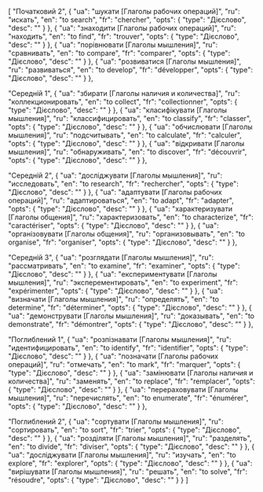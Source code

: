[
  "Початковий 2",
  {
    "ua": "шукати [Глаголы рабочих операций]",
    "ru": "искать",
    "en": "to search",
    "fr": "chercher",
    "opts": {
      "type": "Дієслово",
      "desc": ""
    }
  },
  {
    "ua": "знаходити [Глаголы рабочих операций]",
    "ru": "находить",
    "en": "to find",
    "fr": "trouver",
    "opts": {
      "type": "Дієслово",
      "desc": ""
    }
  },
  {
    "ua": "порівнювати [Глаголы мышления]",
    "ru": "сравнивать",
    "en": "to compare",
    "fr": "comparer",
    "opts": {
      "type": "Дієслово",
      "desc": ""
    }
  },
  {
    "ua": "розвиватися [Глаголы мышления]",
    "ru": "развиваться",
    "en": "to develop",
    "fr": "développer",
    "opts": {
      "type": "Дієслово",
      "desc": ""
    }
  },



  "Середній 1",
  {
    "ua": "збирати [Глаголы наличия и количества]",
    "ru": "коллекционировать",
    "en": "to collect",
    "fr": "collectionner",
    "opts": {
      "type": "Дієслово",
      "desc": ""
    }
  },
  {
    "ua": "класифікувати [Глаголы мышления]",
    "ru": "классифицировать",
    "en": "to classify",
    "fr": "classer",
    "opts": {
      "type": "Дієслово",
      "desc": ""
    }
  },
  {
    "ua": "обчислювати [Глаголы мышления]",
    "ru": "подсчитывать",
    "en": "to calculate",
    "fr": "calculer",
    "opts": {
      "type": "Дієслово",
      "desc": ""
    }
  },
  {
    "ua": "відкривати [Глаголы мышления]",
    "ru": "обнаруживать",
    "en": "to discover",
    "fr": "découvrir",
    "opts": {
      "type": "Дієслово",
      "desc": ""
    }
  },



  "Середній 2",
  {
    "ua": "досліджувати [Глаголы мышления]",
    "ru": "исследовать",
    "en": "to research",
    "fr": "rechercher",
    "opts": {
      "type": "Дієслово",
      "desc": ""
    }
  },
  {
    "ua": "адаптувати [Глаголы рабочих операций]",
    "ru": "адаптироваться",
    "en": "to adapt",
    "fr": "adapter",
    "opts": {
      "type": "Дієслово",
      "desc": ""
    }
  },
  {
    "ua": "характеризувати [Глаголы общения]",
    "ru": "характеризовать",
    "en": "to characterize",
    "fr": "caractériser",
    "opts": {
      "type": "Дієслово",
      "desc": ""
    }
  },
  {
    "ua": "організовувати [Глаголы общения]",
    "ru": "организовывать",
    "en": "to organise",
    "fr": "organiser",
    "opts": {
      "type": "Дієслово",
      "desc": ""
    }
  },



  "Середній 3",
  {
    "ua": "розглядати [Глаголы мышления]",
    "ru": "рассматривать",
    "en": "to examine",
    "fr": "examiner",
    "opts": {
      "type": "Дієслово",
      "desc": ""
    }
  },
  {
    "ua": "експериментувати [Глаголы мышления]",
    "ru": "эксперементировать",
    "en": "to experiment",
    "fr": "expérimenter",
    "opts": {
      "type": "Дієслово",
      "desc": ""
    }
  },
  {
    "ua": "визначати [Глаголы мышления]",
    "ru": "определять",
    "en": "to determine",
    "fr": "déterminer",
    "opts": {
      "type": "Дієслово",
      "desc": ""
    }
  },
  {
    "ua": "демонструвати [Глаголы мышления]",
    "ru": "доказывать",
    "en": "to demonstrate",
    "fr": "démontrer",
    "opts": {
      "type": "Дієслово",
      "desc": ""
    }
  },



  "Поглиблений 1",
  {
    "ua": "розпізнавати [Глаголы мышления]",
    "ru": "идентифицировать",
    "en": "to identify",
    "fr": "identifier",
    "opts": {
      "type": "Дієслово",
      "desc": ""
    }
  },
  {
    "ua": "позначати [Глаголы рабочих операций]",
    "ru": "отмечать",
    "en": "to mark",
    "fr": "marquer",
    "opts": {
      "type": "Дієслово",
      "desc": ""
    }
  },
  {
    "ua": "замінювати [Глаголы наличия и количества]",
    "ru": "заменять",
    "en": "to replace",
    "fr": "remplacer",
    "opts": {
      "type": "Дієслово",
      "desc": ""
    }
  },
  {
    "ua": "перераховувати [Глаголы мышления]",
    "ru": "перечислять",
    "en": "to enumerate",
    "fr": "énumérer",
    "opts": {
      "type": "Дієслово",
      "desc": ""
    }
  },



  "Поглиблений 2",
  {
    "ua": "сортувати [Глаголы мышления]",
    "ru": "сортировать",
    "en": "to sort",
    "fr": "trier",
    "opts": {
      "type": "Дієслово",
      "desc": ""
    }
  },
  {
    "ua": "розділяти [Глаголы мышления]",
    "ru": "разделять",
    "en": "to divide",
    "fr": "diviser",
    "opts": {
      "type": "Дієслово",
      "desc": ""
    }
  },
  {
    "ua": "досліджувати [Глаголы мышления]",
    "ru": "изучать",
    "en": "to explore",
    "fr": "explorer",
    "opts": {
      "type": "Дієслово",
      "desc": ""
    }
  },
  {
    "ua": "вирішувати [Глаголы мышления]",
    "ru": "решать",
    "en": "to solve",
    "fr": "résoudre",
    "opts": {
      "type": "Дієслово",
      "desc": ""
    }
  }
]